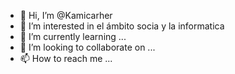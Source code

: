 - 👋 Hi, I’m @Kamicarher
- 👀 I’m interested in  el ámbito socia y  la informatica
- 🌱 I’m currently learning ...
- 💞️ I’m looking to collaborate on ...
- 📫 How to reach me ...

<!---
Kamicarher/Kamicarher is a ✨ special ✨ repository because its `README.md` (this file) appears on your GitHub profile.
You can click the Preview link to take a look at your changes.
--->
